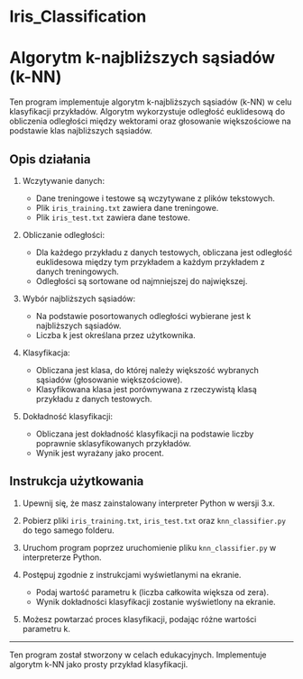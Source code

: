 # Iris_Classification
# Algorytm k-najbliższych sąsiadów (k-NN)

Ten program implementuje algorytm k-najbliższych sąsiadów (k-NN) w celu klasyfikacji przykładów. 
Algorytm wykorzystuje odległość euklidesową do obliczenia odległości między wektorami oraz głosowanie 
większościowe na podstawie klas najbliższych sąsiadów.

## Opis działania

1. Wczytywanie danych:
   - Dane treningowe i testowe są wczytywane z plików tekstowych.
   - Plik `iris_training.txt` zawiera dane treningowe.
   - Plik `iris_test.txt` zawiera dane testowe.

2. Obliczanie odległości:
   - Dla każdego przykładu z danych testowych, obliczana jest odległość euklidesowa między tym przykładem a każdym przykładem z danych treningowych.
   - Odległości są sortowane od najmniejszej do największej.

3. Wybór najbliższych sąsiadów:
   - Na podstawie posortowanych odległości wybierane jest k najbliższych sąsiadów.
   - Liczba k jest określana przez użytkownika.

4. Klasyfikacja:
   - Obliczana jest klasa, do której należy większość wybranych sąsiadów (głosowanie większościowe).
   - Klasyfikowana klasa jest porównywana z rzeczywistą klasą przykładu z danych testowych.

5. Dokładność klasyfikacji:
   - Obliczana jest dokładność klasyfikacji na podstawie liczby poprawnie sklasyfikowanych przykładów.
   - Wynik jest wyrażany jako procent.

## Instrukcja użytkowania

1. Upewnij się, że masz zainstalowany interpreter Python w wersji 3.x.

2. Pobierz pliki `iris_training.txt`, `iris_test.txt` oraz `knn_classifier.py` do tego samego folderu.

3. Uruchom program poprzez uruchomienie pliku `knn_classifier.py` w interpreterze Python.

4. Postępuj zgodnie z instrukcjami wyświetlanymi na ekranie.
   - Podaj wartość parametru k (liczba całkowita większa od zera).
   - Wynik dokładności klasyfikacji zostanie wyświetlony na ekranie.

5. Możesz powtarzać proces klasyfikacji, podając różne wartości parametru k.

---

Ten program został stworzony w celach edukacyjnych. Implementuje algorytm k-NN jako prosty przykład klasyfikacji.
